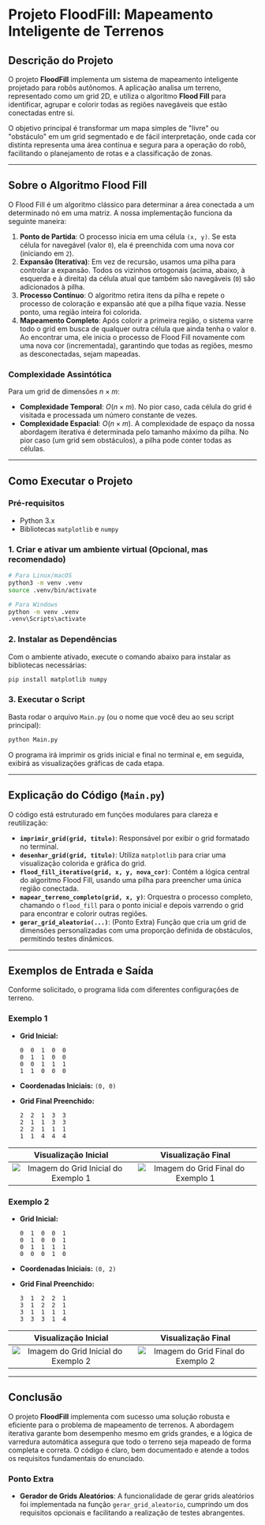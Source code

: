 # Projeto FloodFill: Mapeamento Inteligente de Terrenos

## Descrição do Projeto

O projeto **FloodFill** implementa um sistema de mapeamento inteligente projetado para robôs autônomos. A aplicação analisa um terreno, representado como um grid 2D, e utiliza o algoritmo **Flood Fill** para identificar, agrupar e colorir todas as regiões navegáveis que estão conectadas entre si.

O objetivo principal é transformar um mapa simples de "livre" ou "obstáculo" em um grid segmentado e de fácil interpretação, onde cada cor distinta representa uma área contínua e segura para a operação do robô, facilitando o planejamento de rotas e a classificação de zonas.

---

## Sobre o Algoritmo Flood Fill

O Flood Fill é um algoritmo clássico para determinar a área conectada a um determinado nó em uma matriz. A nossa implementação funciona da seguinte maneira:

1.  **Ponto de Partida**: O processo inicia em uma célula `(x, y)`. Se esta célula for navegável (valor `0`), ela é preenchida com uma nova cor (iniciando em `2`).
2.  **Expansão (Iterativa)**: Em vez de recursão, usamos uma pilha para controlar a expansão. Todos os vizinhos ortogonais (acima, abaixo, à esquerda e à direita) da célula atual que também são navegáveis (`0`) são adicionados à pilha.
3.  **Processo Contínuo**: O algoritmo retira itens da pilha e repete o processo de coloração e expansão até que a pilha fique vazia. Nesse ponto, uma região inteira foi colorida.
4.  **Mapeamento Completo**: Após colorir a primeira região, o sistema varre todo o grid em busca de qualquer outra célula que ainda tenha o valor `0`. Ao encontrar uma, ele inicia o processo de Flood Fill novamente com uma nova cor (incrementada), garantindo que todas as regiões, mesmo as desconectadas, sejam mapeadas.

### Complexidade Assintótica

Para um grid de dimensões $n \times m$:
- **Complexidade Temporal**: $O(n \times m)$. No pior caso, cada célula do grid é visitada e processada um número constante de vezes.
- **Complexidade Espacial**: $O(n \times m)$. A complexidade de espaço da nossa abordagem iterativa é determinada pelo tamanho máximo da pilha. No pior caso (um grid sem obstáculos), a pilha pode conter todas as células.

---

## Como Executar o Projeto

### Pré-requisitos

- Python 3.x
- Bibliotecas `matplotlib` e `numpy`

### 1. Criar e ativar um ambiente virtual (Opcional, mas recomendado)

```bash
# Para Linux/macOS
python3 -m venv .venv
source .venv/bin/activate

# Para Windows
python -m venv .venv
.venv\Scripts\activate
```

### 2. Instalar as Dependências

Com o ambiente ativado, execute o comando abaixo para instalar as bibliotecas necessárias:
```bash
pip install matplotlib numpy
```

### 3. Executar o Script

Basta rodar o arquivo `Main.py` (ou o nome que você deu ao seu script principal):

```bash
python Main.py
```

O programa irá imprimir os grids inicial e final no terminal e, em seguida, exibirá as visualizações gráficas de cada etapa.

---

## Explicação do Código (`Main.py`)

O código está estruturado em funções modulares para clareza e reutilização:

- **`imprimir_grid(grid, titulo)`**: Responsável por exibir o grid formatado no terminal.
- **`desenhar_grid(grid, titulo)`**: Utiliza `matplotlib` para criar uma visualização colorida e gráfica do grid.
- **`flood_fill_iterativo(grid, x, y, nova_cor)`**: Contém a lógica central do algoritmo Flood Fill, usando uma pilha para preencher uma única região conectada.
- **`mapear_terreno_completo(grid, x, y)`**: Orquestra o processo completo, chamando o `flood_fill` para o ponto inicial e depois varrendo o grid para encontrar e colorir outras regiões.
- **`gerar_grid_aleatorio(...)`**: (Ponto Extra) Função que cria um grid de dimensões personalizadas com uma proporção definida de obstáculos, permitindo testes dinâmicos.

---

## Exemplos de Entrada e Saída

Conforme solicitado, o programa lida com diferentes configurações de terreno.

### Exemplo 1

- **Grid Inicial:**
  ```
  0  0  1  0  0
  0  1  1  0  0
  0  0  1  1  1
  1  1  0  0  0
  ```
- **Coordenadas Iniciais:** `(0, 0)`

- **Grid Final Preenchido:**
  ```
  2  2  1  3  3
  2  1  1  3  3
  2  2  1  1  1
  1  1  4  4  4
  ```

| Visualização Inicial | Visualização Final |
| :---: | :---: |
| ![Imagem do Grid Inicial do Exemplo 1](https://i.imgur.com/7bY3zQP.png) | ![Imagem do Grid Final do Exemplo 1](https://i.imgur.com/C9qE8cK.png) |

### Exemplo 2

- **Grid Inicial:**
  ```
  0  1  0  0  1
  0  1  0  0  1
  0  1  1  1  1
  0  0  0  1  0
  ```
- **Coordenadas Iniciais:** `(0, 2)`

- **Grid Final Preenchido:**
  ```
  3  1  2  2  1
  3  1  2  2  1
  3  1  1  1  1
  3  3  3  1  4
  ```

| Visualização Inicial | Visualização Final |
| :---: | :---: |
| ![Imagem do Grid Inicial do Exemplo 2](https://i.imgur.com/Gj3H297.png) | ![Imagem do Grid Final do Exemplo 2](https://i.imgur.com/kS5xP9v.png) |

---

## Conclusão

O projeto **FloodFill** implementa com sucesso uma solução robusta e eficiente para o problema de mapeamento de terrenos. A abordagem iterativa garante bom desempenho mesmo em grids grandes, e a lógica de varredura automática assegura que todo o terreno seja mapeado de forma completa e correta. O código é claro, bem documentado e atende a todos os requisitos fundamentais do enunciado.

### Ponto Extra

- **Gerador de Grids Aleatórios**: A funcionalidade de gerar grids aleatórios foi implementada na função `gerar_grid_aleatorio`, cumprindo um dos requisitos opcionais e facilitando a realização de testes abrangentes.

